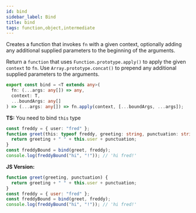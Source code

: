 ```yaml
---
id: bind
sidebar_label: Bind
title: bind
tags: function,object,intermediate
---
```


Creates a function that invokes `fn` with a given context, optionally adding any additional supplied parameters to the beginning of the arguments.

Return a `function` that uses `Function.prototype.apply()` to apply the given `context` to `fn`.
Use `Array.prototype.concat()` to prepend any additional supplied parameters to the arguments.

```ts
export const bind = <T extends any>(
  fn: (...args: any[]) => any,
  context: T,
  ...boundArgs: any[]
) => (...args: any[]) => fn.apply(context, [...boundArgs, ...args]);
```

**TS:** You need to bind `this` type

```ts
const freddy = { user: "fred" };
function greet(this: typeof freddy, greeting: string, punctuation: string) {
  return greeting + " " + this.user + punctuation;
}
const freddyBound = bind(greet, freddy);
console.log(freddyBound("hi", "!")); // 'hi fred!'
```

**JS Version:**

```js
function greet(greeting, punctuation) {
  return greeting + " " + this.user + punctuation;
}
const freddy = { user: "fred" };
const freddyBound = bind(greet, freddy);
console.log(freddyBound("hi", "!")); // 'hi fred!'
```
